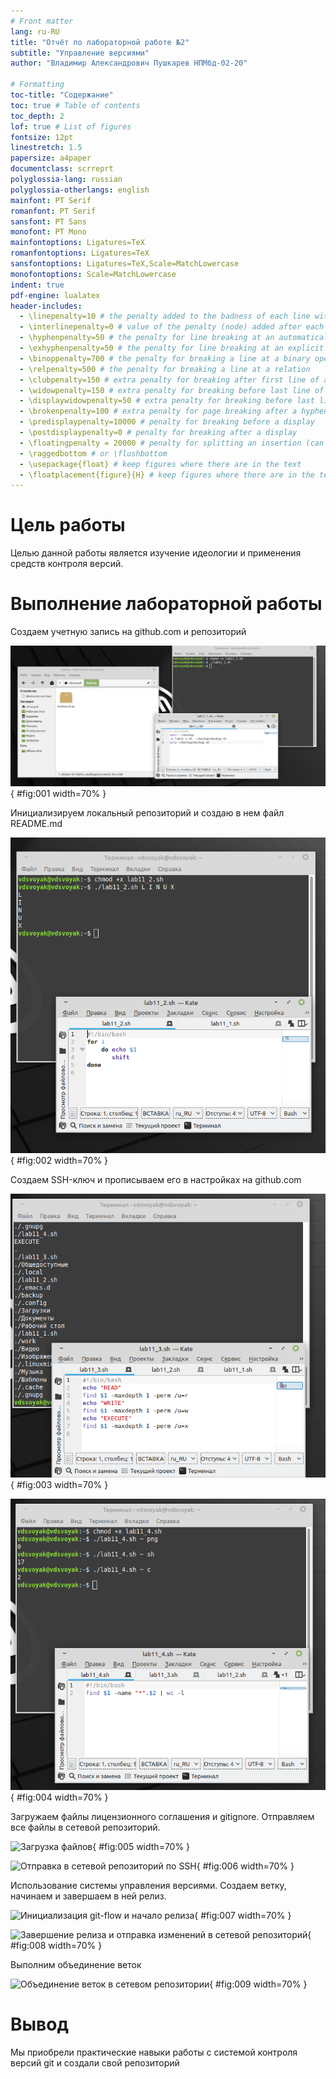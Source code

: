 ```yaml
---
# Front matter
lang: ru-RU
title: "Отчёт по лабораторной работе №2"
subtitle: "Управление версиями"
author: "Владимир Александрович Пушкарев НПМбд-02-20"

# Formatting
toc-title: "Содержание"
toc: true # Table of contents
toc_depth: 2
lof: true # List of figures
fontsize: 12pt
linestretch: 1.5
papersize: a4paper
documentclass: scrreprt
polyglossia-lang: russian
polyglossia-otherlangs: english
mainfont: PT Serif
romanfont: PT Serif
sansfont: PT Sans
monofont: PT Mono
mainfontoptions: Ligatures=TeX
romanfontoptions: Ligatures=TeX
sansfontoptions: Ligatures=TeX,Scale=MatchLowercase
monofontoptions: Scale=MatchLowercase
indent: true
pdf-engine: lualatex
header-includes:
  - \linepenalty=10 # the penalty added to the badness of each line within a paragraph (no associated penalty node) Increasing the value makes tex try to have fewer lines in the paragraph.
  - \interlinepenalty=0 # value of the penalty (node) added after each line of a paragraph.
  - \hyphenpenalty=50 # the penalty for line breaking at an automatically inserted hyphen
  - \exhyphenpenalty=50 # the penalty for line breaking at an explicit hyphen
  - \binoppenalty=700 # the penalty for breaking a line at a binary operator
  - \relpenalty=500 # the penalty for breaking a line at a relation
  - \clubpenalty=150 # extra penalty for breaking after first line of a paragraph
  - \widowpenalty=150 # extra penalty for breaking before last line of a paragraph
  - \displaywidowpenalty=50 # extra penalty for breaking before last line before a display math
  - \brokenpenalty=100 # extra penalty for page breaking after a hyphenated line
  - \predisplaypenalty=10000 # penalty for breaking before a display
  - \postdisplaypenalty=0 # penalty for breaking after a display
  - \floatingpenalty = 20000 # penalty for splitting an insertion (can only be split footnote in standard LaTeX)
  - \raggedbottom # or \flushbottom
  - \usepackage{float} # keep figures where there are in the text
  - \floatplacement{figure}{H} # keep figures where there are in the text
---
```


# Цель работы

Целью данной работы является изучение идеологии и применения средств контроля версий.

# Выполнение лабораторной работы

Создаем учетную запись на github.com и репозиторий

![Создание репозитория](image/01.png){ #fig:001 width=70% }

Инициализируем локальный репозиторий и создаю в нем файл README.md

![Инициализация репозитория](image/02.png){ #fig:002 width=70% }

Создаем SSH-ключ и прописываем его в настройках на github.com

![Создание SSH-ключа](image/03.png){ #fig:003 width=70% }

![Добавление ключа на github.com ](image/04.png){ #fig:004 width=70% }

Загружаем файлы лицензионного соглашения и gitignore. Отправляем все файлы в сетевой репозиторий.

![Загрузка файлов](image/05.png){ #fig:005 width=70% }

![Отправка в сетевой репозиторий по SSH](image/06.png){ #fig:006 width=70% }

Использование системы управления версиями. Создаем ветку, начинаем и завершаем в ней релиз.

![Инициализация git-flow и начало релиза](image/07.png){ #fig:007 width=70% }

![Завершение релиза и отправка изменений в сетевой репозиторий](image/08.png){ #fig:008 width=70% }

Выполним объединение веток

![Объединение веток в сетевом репозитории](image/09.png){ #fig:009 width=70% }

# Вывод

Мы приобрели практические навыки работы с системой контроля версий git и создали свой репозиторий